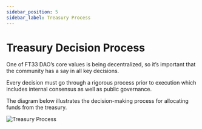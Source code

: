 ```yaml
---
sidebar_position: 5
sidebar_label: Treasury Process
---
```


# Treasury Decision Process

One of FT33 DAO’s core values is being decentralized, so it’s important that the community has a say in all key decisions.

Every decision must go through a rigorous process prior to execution which includes internal consensus as well as public governance.

The diagram below illustrates the decision-making process for allocating funds from the treasury.

![Treasury Process](/gitbook/assets/treasury-process.svg)
